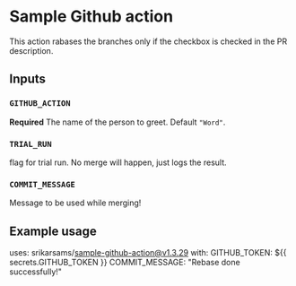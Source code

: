 # Sample Github action

This action rabases the branches only if the checkbox is checked in the PR description.

## Inputs

### `GITHUB_ACTION`

**Required** The name of the person to greet. Default `"Word"`.

### `TRIAL_RUN`

flag for trial run. No merge will happen, just logs the result.

### `COMMIT_MESSAGE`

Message to be used while merging!

## Example usage

uses: srikarsams/sample-github-action@v1.3.29
  with:
    GITHUB_TOKEN: ${{ secrets.GITHUB_TOKEN }}
    COMMIT_MESSAGE: "Rebase done successfully!"
